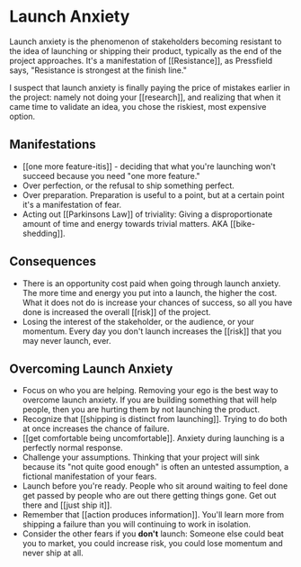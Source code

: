 # Launch Anxiety 

Launch anxiety is the phenomenon of stakeholders becoming resistant to the idea of launching or shipping their product, typically as the end of the project approaches. It's a manifestation of [[Resistance]], as Pressfield says, "Resistance is strongest at the finish line." 

I suspect that launch anxiety is finally paying the price of mistakes earlier in the project: namely not doing your [[research]], and realizing that when it came time to validate an idea, you chose the riskiest, most expensive option.

## Manifestations
  - [[one more feature-itis]] - deciding that what you're launching won't succeed because you need "one more feature." 
  - Over perfection, or the refusal to ship something perfect. 
  - Over preparation. Preparation is useful to a point, but at a certain point it's a manifestation of fear.
  - Acting out [[Parkinsons Law]] of triviality: Giving a disproportionate amount of time and energy towards trivial matters. AKA [[bike-shedding]]. 

## Consequences
  - There is an opportunity cost paid when going through launch anxiety. The more time and energy you put into a launch, the higher the cost. What it does not do is increase your chances of success, so all you have done is increased the overall [[risk]] of the project. 
  - Losing the interest of the stakeholder, or the audience, or your momentum. Every day you don't launch increases the [[risk]] that you may never launch, ever. 

## Overcoming Launch Anxiety
  - Focus on who you are helping. Removing your ego is the best way to overcome launch anxiety. If you are building something that will help people, then you are hurting them by not launching the product. 
  - Recognize that [[shipping is distinct from launching]]. Trying to do both at once increases the chance of failure. 
  - [[get comfortable being uncomfortable]]. Anxiety during launching is a perfectly normal response. 
  - Challenge your assumptions. Thinking that your project will sink because its "not quite good enough" is often an untested assumption, a fictional manifestation of your fears.
  - Launch before you're ready. People who sit around waiting to feel done get passed by people who are out there getting things gone. Get out there and [[just ship it]].
  - Remember that [[action produces information]]. You'll learn more from shipping a failure than you will continuing to work in isolation. 
  - Consider the other fears if you __don't__ launch: Someone else could beat you to market, you could increase risk, you could lose momentum and never ship at all. 

